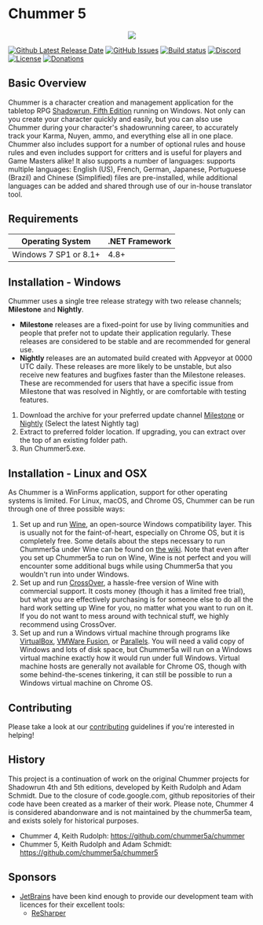 <p align="center"><h1>Chummer 5</h1></p>
<p align="center"><img src="https://i.ibb.co/y0WC3j9/logo.png"></p>

[![Github Latest Release Date](https://img.shields.io/github/release-date/chummer5a/chummer5a?label=Latest%20Milestone%20Release)](https://github.com/chummer5a/chummer5a/releases/latest)
[![GitHub Issues](https://img.shields.io/github/issues/chummer5a/chummer5a.svg)](https://github.com/chummer5a/chummer5a/issues)
[![Build status](https://ci.appveyor.com/api/projects/status/wf0jbqd5xp05s4hs?svg=true)](https://ci.appveyor.com/project/chummer5a/chummer5a)
[![Discord](https://img.shields.io/discord/365227581018079232?label=discord)](https://discord.gg/8FKUPjTX2w)
[![License](https://img.shields.io/github/license/chummer5a/chummer5a)](https://www.gnu.org/licenses/gpl-3.0.html)
[![Donations](https://img.shields.io/badge/buy%20me%20a%20coffee-donate-yellow.svg)](https://ko-fi.com/Z8Z7IP4E)

## Basic Overview

Chummer is a character creation and management application for the tabletop RPG [Shadowrun, Fifth Edition](https://www.shadowruntabletop.com/products-page/getting-started/shadowrun-fifth-edition) running on Windows. Not only can you create your character quickly and easily, but you can also use Chummer during your character's shadowrunning career, to accurately track your Karma, Nuyen, ammo, and everything else all in one place. Chummer also includes support for a number of optional rules and house rules and even includes support for critters and is useful for players and Game Masters alike! It also supports a number of languages: supports multiple languages: English (US), French, German, Japanese, Portuguese (Brazil) and Chinese (Simplified) files are pre-installed, while additional languages can be added and shared through use of our in-house translator tool.

## Requirements
| Operating System | .NET Framework |
| --- | --- |
| Windows 7 SP1 or 8.1+ | 4.8+ |

## Installation - Windows

Chummer uses a single tree release strategy with two release channels; **Milestone** and **Nightly**.

* **Milestone** releases are a fixed-point for use by living communities and people that prefer not to update their application regularly. These releases are considered to be stable and are recommended for general use. 
* **Nightly** releases are an automated build created with Appveyor at 0000 UTC daily. These releases are more likely to be unstable, but also receive new features and bugfixes faster than the Milestone releases. These are recommended for users that have a specific issue from Milestone that was resolved in Nightly, or are comfortable with testing features. 

1. Download the archive for your preferred update channel [Milestone](https://github.com/chummer5a/chummer5a/releases/latest) or [Nightly](https://github.com/chummer5a/chummer5a/releases) (Select the latest Nightly tag)
2. Extract to preferred folder location. If upgrading, you can extract over the top of an existing folder path.
3. Run Chummer5.exe.

## Installation - Linux and OSX

As Chummer is a WinForms application, support for other operating systems is limited. For Linux, macOS, and Chrome OS, Chummer can be run through one of three possible ways:

1. Set up and run [Wine](https://www.winehq.org/), an open-source Windows compatibility layer. This is usually not for the faint-of-heart, especially on Chrome OS, but it is completely free. Some details about the steps necessary to run Chummer5a under Wine can be found on [the wiki](https://github.com/chummer5a/chummer5a/wiki/installation). Note that even after you set up Chummer5a to run on Wine, Wine is not perfect and you will encounter some additional bugs while using Chummer5a that you wouldn't run into under Windows.
2. Set up and run [CrossOver](https://www.codeweavers.com/crossover), a hassle-free version of Wine with commercial support. It costs money (though it has a limited free trial), but what you are effectively purchasing is for someone else to do all the hard work setting up Wine for you, no matter what you want to run on it. If you do not want to mess around with technical stuff, we highly recommend using CrossOver.
3. Set up and run a Windows virtual machine through programs like [VirtualBox](https://www.virtualbox.org/), [VMWare Fusion](https://www.vmware.com/products/fusion.html), or [Parallels](https://www.parallels.com/). You will need a valid copy of Windows and lots of disk space, but Chummer5a will run on a Windows virtual machine exactly how it would run under full Windows. Virtual machine hosts are generally not available for Chrome OS, though with some behind-the-scenes tinkering, it can still be possible to run a Windows virtual machine on Chrome OS.

## Contributing

Please take a look at our [contributing](https://github.com/chummer5a/chummer5a/blob/master/CONTRIBUTING.md) guidelines if you're interested in helping!

## History

This project is a continuation of work on the original Chummer projects for Shadowrun 4th and 5th editions, developed by Keith Rudolph and Adam Schmidt. Due to the closure of code.google.com, github repositories of their code have been created as a marker of their work. Please note, Chummer 4 is considered abandonware and is not maintained by the chummer5a team, and exists solely for historical purposes.

* Chummer 4, Keith Rudolph: https://github.com/chummer5a/chummer
* Chummer 5, Keith Rudolph and Adam Schmidt: https://github.com/chummer5a/chummer5

## Sponsors

* [JetBrains](http://www.jetbrains.com/) have been kind enough to provide our development team with licences for their excellent tools:
    * [ReSharper](http://www.jetbrains.com/resharper/)
